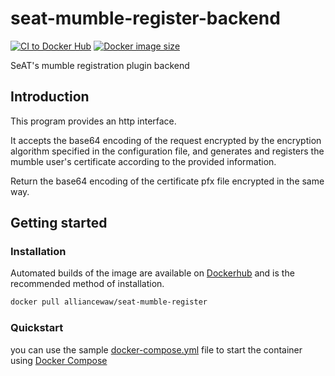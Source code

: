 # seat-mumble-register-backend

[![CI to Docker Hub](https://github.com/waw-eve/seat-mumble-register-backend/actions/workflows/main.yml/badge.svg)](https://github.com/waw-eve/seat-mumble-register-backend/actions/workflows/main.yml)
[![Docker image size](https://img.shields.io/docker/image-size/alliancewaw/seat-mumble-register)](https://hub.docker.com/r/alliancewaw/seat-mumble-register)

SeAT's mumble registration plugin backend

## Introduction

This program provides an http interface.

It accepts the base64 encoding of the request encrypted by the encryption algorithm specified in the configuration file, and generates and registers the mumble user's certificate according to the provided information.

Return the base64 encoding of the certificate pfx file encrypted in the same way.

## Getting started

### Installation

Automated builds of the image are available on [Dockerhub](https://hub.docker.com/r/alliancewaw/seat-mumble-register) and is the recommended method of installation.

```bash
docker pull alliancewaw/seat-mumble-register
```

### Quickstart

you can use the sample [docker-compose.yml](docker-compose.yml) file to start the container using [Docker Compose](https://docs.docker.com/compose/)
